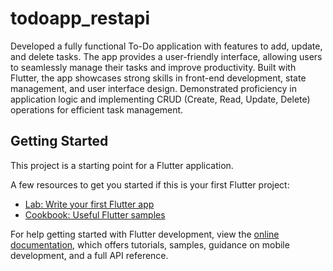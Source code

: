 # todoapp_restapi

Developed a fully functional To-Do application with features to add, update, and delete tasks. The app provides a user-friendly interface, allowing users to seamlessly manage their tasks and improve productivity. Built with  Flutter, the app showcases strong skills in front-end development, state management, and user interface design. Demonstrated proficiency in application logic and implementing CRUD (Create, Read, Update, Delete) operations for efficient task management.

## Getting Started

This project is a starting point for a Flutter application.

A few resources to get you started if this is your first Flutter project:

- [Lab: Write your first Flutter app](https://docs.flutter.dev/get-started/codelab)
- [Cookbook: Useful Flutter samples](https://docs.flutter.dev/cookbook)

For help getting started with Flutter development, view the
[online documentation](https://docs.flutter.dev/), which offers tutorials,
samples, guidance on mobile development, and a full API reference.
